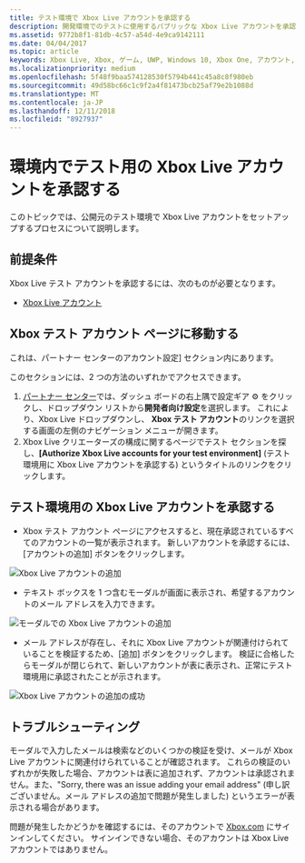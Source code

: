 ```yaml
---
title: テスト環境で Xbox Live アカウントを承認する
description: 開発環境でのテストに使用するパブリックな Xbox Live アカウントを承認する方法について説明します。
ms.assetid: 9772b8f1-81db-4c57-a54d-4e9ca9142111
ms.date: 04/04/2017
ms.topic: article
keywords: Xbox Live, Xbox, ゲーム, UWP, Windows 10, Xbox One, アカウント, テスト アカウント
ms.localizationpriority: medium
ms.openlocfilehash: 5f48f9baa574128530f5794b441c45a8c8f980eb
ms.sourcegitcommit: 49d58bc66c1c9f2a4f81473bcb25af79e2b1088d
ms.translationtype: MT
ms.contentlocale: ja-JP
ms.lasthandoff: 12/11/2018
ms.locfileid: "8927937"
---
```

# <a name="authorize-xbox-live-accounts-for-testing-in-your-environment"></a>環境内でテスト用の Xbox Live アカウントを承認する

このトピックでは、公開元のテスト環境で Xbox Live アカウントをセットアップするプロセスについて説明します。

## <a name="prerequisites"></a>前提条件

Xbox Live テスト アカウントを承認するには、次のものが必要となります。

* [Xbox Live アカウント](https://support.xbox.com/browse/my-account/manage-account/Create%20account)

## <a name="navigate-to-the-xbox-test-account-page"></a>Xbox テスト アカウント ページに移動する

これは、パートナー センターのアカウント設定] セクション内にあります。

このセクションには、2 つの方法のいずれかでアクセスできます。

1. [パートナー センター](https://partner.microsoft.com/dashboard/windows/overview)では、ダッシュ ボードの右上隅で設定ギア ⚙ をクリックし、ドロップダウン リストから**開発者向け設定**を選択します。 これにより、Xbox Live ドロップダウンし、 **Xbox テスト アカウント**のリンクを選択する画面の左側のナビゲーション メニューが開きます。
2. Xbox Live クリエーターズの構成に関するページでテスト セクションを探し、**[Authorize Xbox Live accounts for your test environment]** (テスト環境用に Xbox Live アカウントを承認する) というタイトルのリンクをクリックします。

## <a name="authorize-an-xbox-live-account-for-your-test-environment"></a>テスト環境用の Xbox Live アカウントを承認する

* Xbox テスト アカウント ページにアクセスすると、現在承認されているすべてのアカウントの一覧が表示されます。 新しいアカウントを承認するには、[アカウントの追加] ボタンをクリックします。

![Xbox Live アカウントの追加](../images/creators_udc/add_test_account.png)

* テキスト ボックスを 1 つ含むモーダルが画面に表示され、希望するアカウントのメール アドレスを入力できます。

![モーダルでの Xbox Live アカウントの追加](../images/creators_udc/add_test_account_modal.png)

* メール アドレスが存在し、それに Xbox Live アカウントが関連付けられていることを検証するため、[追加] ボタンをクリックします。 検証に合格したらモーダルが閉じられて、新しいアカウントが表に表示され、正常にテスト環境用に承認されたことが示されます。

![Xbox Live アカウントの追加の成功](../images/creators_udc/add_test_account_success.png)

## <a name="troubleshooting"></a>トラブルシューティング

モーダルで入力したメールは検索などのいくつかの検証を受け、メールが Xbox Live アカウントに関連付けられていることが確認されます。 これらの検証のいずれかが失敗した場合、アカウントは表に追加されず、アカウントは承認されません。また、"Sorry, there was an issue adding your email address" (申し訳ございません。メール アドレスの追加で問題が発生しました) というエラーが表示される場合があります。

問題が発生したかどうかを確認するには、そのアカウントで [Xbox.com](http://www.xbox.com/live/) にサインインしてください。 サインインできない場合、そのアカウントは Xbox Live アカウントではありません。
